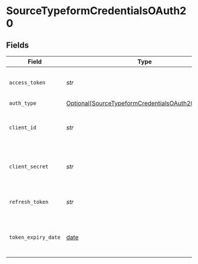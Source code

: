 # SourceTypeformCredentialsOAuth20


## Fields

| Field                                                                                                                 | Type                                                                                                                  | Required                                                                                                              | Description                                                                                                           |
| --------------------------------------------------------------------------------------------------------------------- | --------------------------------------------------------------------------------------------------------------------- | --------------------------------------------------------------------------------------------------------------------- | --------------------------------------------------------------------------------------------------------------------- |
| `access_token`                                                                                                        | *str*                                                                                                                 | :heavy_check_mark:                                                                                                    | Access Token for making authenticated requests.                                                                       |
| `auth_type`                                                                                                           | [Optional[SourceTypeformCredentialsOAuth20AuthType]](../../models/shared/sourcetypeformcredentialsoauth20authtype.md) | :heavy_minus_sign:                                                                                                    | N/A                                                                                                                   |
| `client_id`                                                                                                           | *str*                                                                                                                 | :heavy_check_mark:                                                                                                    | The Client ID of the Typeform developer application.                                                                  |
| `client_secret`                                                                                                       | *str*                                                                                                                 | :heavy_check_mark:                                                                                                    | The Client Secret the Typeform developer application.                                                                 |
| `refresh_token`                                                                                                       | *str*                                                                                                                 | :heavy_check_mark:                                                                                                    | The key to refresh the expired access_token.                                                                          |
| `token_expiry_date`                                                                                                   | [date](https://docs.python.org/3/library/datetime.html#date-objects)                                                  | :heavy_check_mark:                                                                                                    | The date-time when the access token should be refreshed.                                                              |